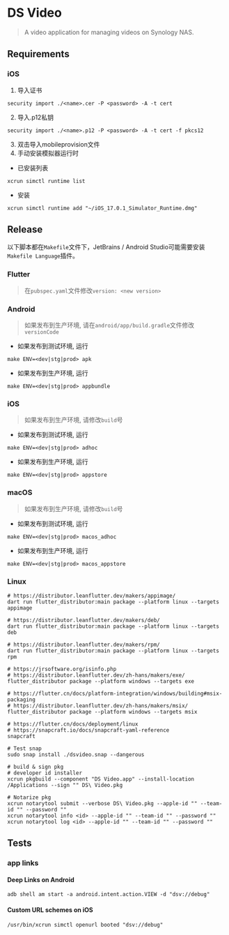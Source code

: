 # DS Video

> A video application for managing videos on Synology NAS.

## Requirements

### iOS

1. 导入证书
```shell
security import ./<name>.cer -P <password> -A -t cert
```

2. 导入.p12私钥
```shell
security import ./<name>.p12 -P <password> -A -t cert -f pkcs12
```

3. 双击导入mobileprovision文件
4. 手动安装模拟器运行时
- 已安装列表
```shell
xcrun simctl runtime list
```

- 安装
```shell
xcrun simctl runtime add "~/iOS_17.0.1_Simulator_Runtime.dmg"
```

## Release

以下脚本都在`Makefile`文件下，JetBrains / Android Studio可能需要安装`Makefile Language`插件。

### Flutter

>在`pubspec.yaml`文件修改`version: <new version>`

### Android

>如果发布到生产环境, 请在`android/app/build.gradle`文件修改`versionCode`

- 如果发布到测试环境, 运行
```shell
make ENV=<dev|stg|prod> apk
```

- 如果发布到生产环境, 运行
```shell
make ENV=<dev|stg|prod> appbundle
```

### iOS

>如果发布到生产环境, 请修改`build`号

- 如果发布到测试环境, 运行
```shell
make ENV=<dev|stg|prod> adhoc
```

- 如果发布到生产环境, 运行
```shell
make ENV=<dev|stg|prod> appstore
```

### macOS

>如果发布到生产环境, 请修改`build`号

- 如果发布到测试环境, 运行
```shell
make ENV=<dev|stg|prod> macos_adhoc
```

- 如果发布到生产环境, 运行
```shell
make ENV=<dev|stg|prod> macos_appstore
```

### Linux

```shell
# https://distributor.leanflutter.dev/makers/appimage/
dart run flutter_distributor:main package --platform linux --targets appimage

# https://distributor.leanflutter.dev/makers/deb/
dart run flutter_distributor:main package --platform linux --targets deb

# https://distributor.leanflutter.dev/makers/rpm/
dart run flutter_distributor:main package --platform linux --targets rpm

# https://jrsoftware.org/isinfo.php
# https://distributor.leanflutter.dev/zh-hans/makers/exe/
flutter_distributor package --platform windows --targets exe

# https://flutter.cn/docs/platform-integration/windows/building#msix-packaging
# https://distributor.leanflutter.dev/zh-hans/makers/msix/
flutter_distributor package --platform windows --targets msix

# https://flutter.cn/docs/deployment/linux
# https://snapcraft.io/docs/snapcraft-yaml-reference
snapcraft

# Test snap
sudo snap install ./dsvideo.snap --dangerous

# build & sign pkg
# developer id installer
xcrun pkgbuild --component "DS Video.app" --install-location /Applications --sign "" DS\ Video.pkg

# Notarize pkg
xcrun notarytool submit --verbose DS\ Video.pkg --apple-id "" --team-id "" --password ""
xcrun notarytool info <id> --apple-id "" --team-id "" --password ""
xcrun notarytool log <id> --apple-id "" --team-id "" --password ""
```

## Tests

### app links

#### Deep Links on Android

```shell
adb shell am start -a android.intent.action.VIEW -d "dsv://debug"
```

#### Custom URL schemes on iOS

```shell
/usr/bin/xcrun simctl openurl booted "dsv://debug"
```
